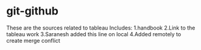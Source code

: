 # git-github
These are the sources related to tableau 
Includes:
1.handbook
2.Link to the tableau work
3.Saranesh added this line on local
4.Added remotely to create merge conflict
